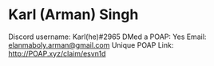 # Karl (Arman) Singh

Discord username: Karl(he)#2965
DMed a POAP: Yes
Email: elanmaboly.arman@gmail.com
Unique POAP Link: http://POAP.xyz/claim/esvn1d